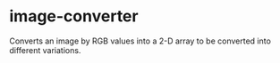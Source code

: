 # image-converter
Converts an image by RGB values into a 2-D array to be converted into different variations.
